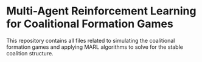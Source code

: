 # Multi-Agent Reinforcement Learning for Coalitional Formation Games

This repository contains all files related to simulating the coalitional formation games and applying MARL algorithms to solve for the stable coalition structure.
